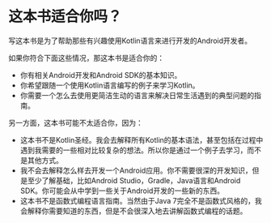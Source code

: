 # 这本书适合你吗？

写这本书是为了帮助那些有兴趣使用Kotlin语言来进行开发的Android开发者。

如果你符合下面这些情况，那这本书是适合你的：
- 你有相关Android开发和Android SDK的基本知识。
- 你希望跟随一个使用Kotlin语言编写的例子来学习Kotlin。
- 你需要一个怎么去使用更简洁生动的语言来解决日常生活遇到的典型问题的指南。

另一方面，这本书可能不太适合你，因为：
- 这本书不是Kotlin圣经。我会去解释所有Kotlin的基本语法，甚至包括在过程中遇到我需要的一些相对比较复杂的想法。所以你是通过一个例子去学习，而不是其他方式。
- 我不会去解释怎么样去开发一个Android应用。你不需要很深的开发知识，但是至少了解基础，比如Android Studio，Gradle，Java语言和Android SDK。你可能会从中学到一些关于Android开发的一些新的东西。
- 这本书不是函数式编程语言指南。当然由于Java 7完全不是函数式风格的，我会解释你需要知道的东西，但是不会很深入地去讲解函数式编程的话题。
